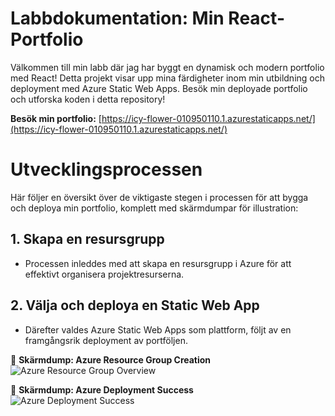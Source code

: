 # Labbdokumentation: Min React-Portfolio

Välkommen till min labb där jag har byggt en dynamisk och modern portfolio med React! Detta projekt visar upp mina färdigheter inom min utbildning och deployment med Azure Static Web Apps. Besök min deployade portfolio och utforska koden i detta repository!

**Besök min portfolio:** [https://icy-flower-010950110.1.azurestaticapps.net/](https://icy-flower-010950110.1.azurestaticapps.net/)

# Utvecklingsprocessen

Här följer en översikt över de viktigaste stegen i processen för att bygga och deploya min portfolio, komplett med skärmdumpar för illustration:

## 1. Skapa en resursgrupp

- Processen inleddes med att skapa en resursgrupp i Azure för att effektivt organisera projektresurserna.

## 2. Välja och deploya en Static Web App

- Därefter valdes Azure Static Web Apps som plattform, följt av en framgångsrik deployment av portföljen.

📸 **Skärmdump: Azure Resource Group Creation**  
![Azure Resource Group Overview](https://github.com/user-attachments/assets/f5d93cc8-2dcc-401c-8c9e-4e8d160909be)

📸 **Skärmdump: Azure Deployment Success**  
![Azure Deployment Success](https://github.com/user-attachments/assets/bd0a78c6-75a1-498c-8d62-2d52edd86c2e)
